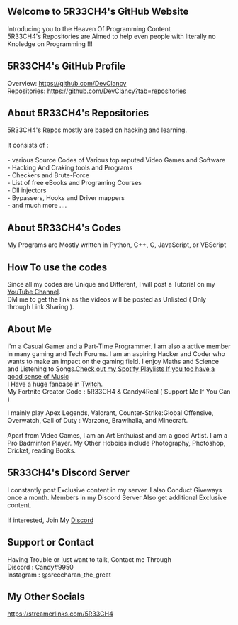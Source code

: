 ## Welcome to 5R33CH4's GitHub Website 
  Introducing you to the Heaven Of Programming Content<br>
5R33CH4's Repositories are Aimed to help even people with literally no Knoledge on Programming !!!

## 5R33CH4's GitHub Profile
Overview: https://github.com/DevClancy <br>
Repositories: https://github.com/DevClancy?tab=repositories

## About 5R33CH4's Repositories
5R33CH4's Repos mostly are based on hacking and learning.<br>
<br>
It consists of : <br>
<br>        - various Source Codes of Various top reputed Video Games and Software<br>
         - Hacking And Craking tools and Programs<br>
         - Checkers and Brute-Force<br>
         - List of free eBooks and Programing Courses<br>
         - Dll injectors<br>
         - Bypassers, Hooks and Driver mappers<br>
         - and much more ....<br>

## About 5R33CH4's Codes
My Programs are Mostly written in Python, C++, C, JavaScript, or VBScript

## How To use the codes
Since all my codes are Unique and Different, I will post a Tutorial on my [YouTube Channel](https://www.youtube.com/channel/UC8uY0jcC59OHUfHRRKRTPug).<br>
DM me to get the link as the videos will be posted as Unlisted ( Only through Link Sharing ).

## About Me
I'm a Casual Gamer and a Part-Time Programmer. I am also a active member in many gaming and Tech Forums. I am an aspiring Hacker and Coder who wants to make an impact on the gaming field. I enjoy Maths and Science and Listening to Songs.[Check out my Spotify Playlists If you too have a good sense of Music](https://open.spotify.com/user/sreecharan.s?si=I7wS9r8CQBqyqhcgRkHBPA) <br>
I Have a huge fanbase in [Twitch](https://twitch.tv/twitch_candyx).<br>
My Fortnite Creator Code : 5R33CH4 & Candy4Real ( Support Me If You Can )

I mainly play Apex Legends, Valorant, Counter-Strike:Global Offensive, Overwatch, Call of Duty : Warzone, Brawlhalla, and Minecraft.
<br> <br>
Apart from Video Games, I am an Art Enthuiast and am a good Artist. I am a Pro Badminton Player. My Other Hobbies include Photography, Photoshop, Cricket, reading Books.

## 5R33CH4's Discord Server
I constantly post Exclusive content in my server. I also Conduct Giveways once a month. Members in my Discord Server Also get additional Exclusive content.<br>
<br>
If interested, Join My [Discord](https://discord.gg/49bVJEg)

## Support or Contact

Having Trouble or just want to talk, Contact me Through <br>
  Discord : Candy#9950<br>
  Instagram : @sreecharan_the_great<br>
  
## My Other Socials
https://streamerlinks.com/5R33CH4
